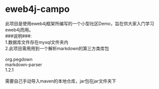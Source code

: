 eweb4j-campo
============
此项目是使用eweb4j框架所编写的一个小型社区Demo，旨在供大家入门学习eweb4j而用。  
###说明###:  
1.数据库文件存在mysql文件夹内  
2.此项目需用用到一个解析markdown的第三方类库包  
<dependency>  
	<groupId>org.pegdown</groupId>  
	<artifactId>markdown-parser</artifactId>  
	<version>1.2.1</version>  
</dependency>  
需要自己手动导入maven的本地仓库，jar包在jar文件夹下